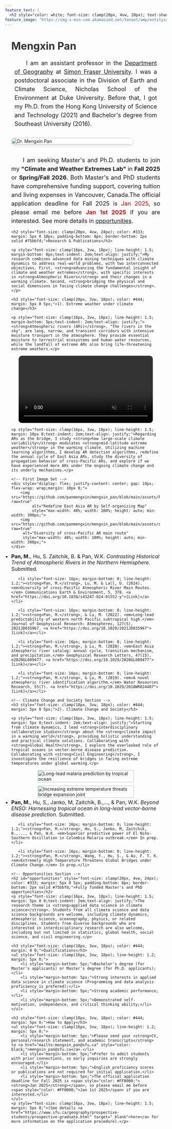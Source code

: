 ```yaml
---
feature_text: |
  <h2 style="color: white; font-size: clamp(20px, 4vw, 20px); text-shadow: 2px 2px 4px black;">Facing climate change challenges with scientific knowledge and practical solutions</h2>
feature_image: "https://img-s-msn-com.akamaized.net/tenant/amp/entityid/AA1sVMRr.img?w=1200&h=400&m=6"
---
```


<div style="max-width: 1200px; margin: 0 auto; padding: 0 20px;">
    <!-- Profile Section -->
    <div style="display: flex; align-items: start; flex-wrap: wrap; margin: 20px 0;"> 
        <div style="flex: 1; min-width: 300px;">
            <h1 style="font-size: clamp(28px, 5vw, 32px); margin-top: 20px; margin-bottom: 15px; color: #333;">Mengxin Pan</h1>
            <p style="font-size: clamp(16px, 3vw, 18px); line-height: 1.5; margin: 20px 10px;text-indent: 2em;text-align: justify;">I am an assistant professor in the <a href="https://www.sfu.ca/geography.html" target="_blank">Department of Geography</a> at <a href="https://www.sfu.ca" target="_blank">Simon Fraser University</a>. I was a postdoctoral associate in the Division of Earth and Climate Science, Nicholas School of the Environment at Duke University. Before that, I got my Ph.D. from the Hong Kong University of Science and Technology (2021) and Bachelor's degree from Southeast University (2016).</p>
        </div>
    <img src="https://github.com/panmengxin/mengxin_pan/blob/main/assets/IMG_0099.jpg?raw=true" 
    style="max-width: 380px; width: 100%; height: auto; margin: 10px 20px 15px 0; border-radius: 10px; box-shadow: 0 4px 8px rgba(0,0,0,0.1);"
    alt="Dr. Mengxin Pan">
    </div>
<!-- In your paragraph, link to it using #opportunities -->
<p style="font-size: clamp(16px, 3vw, 18px); line-height: 1.5; margin-bottom: 5px;text-indent: 2em;text-align: justify;">I am seeking Master's and Ph.D. students to join my <strong>"Climate and Weather Extremes Lab"</strong> in <strong>Fall 2025</strong> or <strong>Spring/Fall 2026</strong>. Both Master's and PhD students have comprehensive funding support, covering tuition and living expenses in Vancouver, Canada.The official application deadline for Fall 2025 is <span style="color: #FF0000;">Jan 2025</span>, so please email me before <span style="color: #FF0000;"><strong>Jan 1st 2025</strong></span> if you are interested. See more details in <a href="#opportunities">opportunities</a>.</p>
    
  <!-- Research Section -->
    <h2 style="font-size: clamp(20px, 4vw, 24px); color: #333; margin: 5px 0 10px; padding-bottom: 8px; border-bottom: 2px solid #75bbfd;">Research & Publications</h2>
    
    <p style="font-size: clamp(16px, 3vw, 18px); line-height: 1.5; margin-bottom: 0px;text-indent: 2em;text-align: justify;">My research combines advanced data mining techniques with climate dynamics to address real-world problems, with two interconnected objectives. First, <strong>advancing the fundamental insight of climate and weather extremes</strong>, with specific interests in <strong>Atmospheric Rivers</strong> and their changes in a warming climate. Second, <strong>bridging the physical and social dimensions in facing climate change challenges</strong>.</p>

    <h3 style="font-size: clamp(20px, 3vw, 18px); color: #444; margin: 5px 0 5px;">1). Extreme weather under climate change</h3>
    
    <p style="font-size: clamp(16px, 3vw, 18px); line-height: 1.5; margin-bottom: 5px;text-indent: 2em;text-align: justify;"><strong>Atmospheric rivers (ARs)</strong>, "the rivers in the sky", are long, narrow, and transient corridors with intensive moisture transport in the atmosphere. They provide essential moisture to terrestrial ecosystems and human water resources, while the landfall of extreme ARs also bring life-threatening extreme weathers.</p>

<!-- AR Video -->
<div style="display: flex; justify-content: center; margin: 10px 0;">
   <video 
       width="90%" 
       controls
       autoplay
       muted
       loop
       style="max-width: 1000px; height: auto; border-radius: 10px;">
       <source src="https://github.com/panmengxin/mengxin_pan/blob/main/assets/Pacific_AR_events.mp4?raw=true" type="video/mp4">
       Your browser does not support the video tag.
   </video>
</div>

    <p style="font-size: clamp(16px, 3vw, 18px); line-height: 1.5; margin: 10px 0;text-indent: 2em;text-align: justify;">Regarding ARs as the bridge, I study <strong>how large-scale climate variability</strong> modulates <strong>mid-latitude extreme weather</strong> in the warming climate. Utilizing machine learning algorithms, I develop AR detection algorithms, redefine the annual cycle of East Asia ARs, study the diversity of propagation behavior of cross-Pacific ARs, and explore if we have experienced more ARs under the ongoing climate change and its underly mechanisms.</p>

    <!-- First Image Set -->
    <div style="display: flex; justify-content: center; gap: 10px; flex-wrap: wrap;margin: 10px 0;">
        <img src="https://github.com/panmengxin/mengxin_pan/blob/main/assets/Figure2_annual_cycle_SOM_C8.png?raw=true" 
             alt="Redefine East Asia AR by Self-organizing Map" 
             style="max-width: 48%; width: 100%; height: auto; min-width: 300px;">
        <img src="https://github.com/panmengxin/mengxin_pan/blob/main/assets/cross_Pacific_AR.png?raw=true" 
         alt="Diversity of cross-Pacific AR main route" 
         style="max-width: 48%; width: 100%; height: auto; min-width: 300px;">
    </div>

<!-- Publications -->
<div style="margin: 0 0;">
   <ul style="list-style-type: disc; margin: 5px 0; padding: 0;">
       <li style="font-size: 16px; margin-bottom: 0; line-height: 1.2;"><strong>Pan, M.</strong>, Hu, S. Zaitchik, B. & Pan, W.K. <em>Contrasting Historical Trend of Atmospheric Rivers in the Northern Hemisphere.</em> Submitted.</li>
       
       <li style="font-size: 16px; margin-bottom: 0; line-height: 1.2;"><strong>Pan, M.</strong>, Lu, M. & Lall, U. (2024). <em>Diversity of cross-Pacific Atmospheric River Main Routes.</em> Communications Earth & Environment, 5, 378. <a href="https://doi.org/10.1038/s43247-024-01552-y">[Link]</a></li>
       
       <li style="font-size: 16px; margin-bottom: 0; line-height: 1.2;"><strong>Pan, M.</strong>, & Lu, M. (2022). <em>Long-lead predictability of western north Pacific subtropical high.</em> Journal of Geophysical Research: Atmospheres, 127(5), 2021JD035967. <a href="https://doi.org/10.1029/2021JD035967">[Link]</a></li>
       
       <li style="font-size: 16px; margin-bottom: 0; line-height: 1.2;"><strong>Pan, M.</strong>, & Lu, M. (2020). <em>East Asia atmospheric river catalog: annual cycle, transition mechanism, and precipitation.</em> Geophysical Research Letters, 47(15), e2020GL089477. <a href="https://doi.org/10.1029/2020GL089477">[Link]</a></li>
       
       <li style="font-size: 16px; margin-bottom: 0; line-height: 1.2;"><strong>Pan, M.</strong>, & Lu, M. (2019). <em>A novel atmospheric river identification algorithm.</em> Water Resources Research, 55(7). <a href="https://doi.org/10.1029/2018WR024407">[Link]</a></li>
   </ul>
</div>

    <!-- Climate Change and Society Section -->
    <h3 style="font-size: clamp(18px, 3vw, 18px); color: #444; margin: 5px 0 5px;">2). Climate Change and Society</h3>

    <p style="font-size: clamp(16px, 3vw, 18px); line-height: 1.5; margin: 5px 0;text-indent: 2em;text-align: justify;">Starting from climate dynamics, I lead <strong>interdisciplinary collaborative studies</strong> about the <strong>climate impact in a warming world</strong>, providing holistic understanding and practical climate solutions. Collaborating with <strong>Global Health</strong>, I explore the overlooked role of tropical oceans in vector-borne disease prediction. Collaborating with <strong>Civil Engineering</strong>, I investigate the resilience of bridges in facing extreme temperatures under global warming.</p>

<div style="display: flex; justify-content: center; gap: 10px; flex-wrap: wrap;">
    <img src="https://github.com/panmengxin/mengxin_pan/blob/main/assets/SST_malaria.png?raw=true" 
         alt="Long-lead malaria prediction by tropical ocean" 
         style="max-width: 45%; width: 100%; height: auto; min-width: 300px;">
    <img src="https://github.com/panmengxin/mengxin_pan/blob/main/assets/bridge.png?raw=true" 
         alt="Increasing extreme temperature threats bridge expansion joint" 
         style="max-width: 45%; width: 100%; height: auto; min-width: 300px;">
</div>

<!-- Publications -->
<div style="margin: 5px 0;">
   <ul style="list-style-type: disc; margin: 5px 0; padding: 0;">
       <li style="font-size: 16px; margin-bottom: 0; line-height: 1.2;"><strong>Pan, M.</strong>, Hu, S., Janko, M, Zaitchik, B.,..., & Pan, W.K. <em>Beyond ENSO: Harnessing tropical ocean in long-lead vector-borne disease prediction.</em> Submitted.</li>
       
       <li style="font-size: 16px; margin-bottom: 0; line-height: 1.2;"><strong>Pan, M.</strong>, Hu, S., Janko, M, Zaitchik, B.,..., & Pan, W.K. <em>Superior predictive power of El Niño-Southern Oscillation in Colombia Malaria outbreak.</em> In prep.</li>
       
       <li style="font-size: 16px; margin-bottom: 0; line-height: 1.2;"><strong>Pan, M.</strong>, Wang, Y., Hu, S., & Au, F. T. K. <em>Extremely High Temperature Threatens Global Bridges under Climate Change.</em> In prep.</li>
   </ul>
</div>

    <!-- Opportunities Section -->
    <h2 id="opportunities" style="font-size: clamp(20px, 4vw, 24px); color: #333; margin: 5px 0 5px; padding-bottom: 8px; border-bottom: 2px solid #75bbfd;">Fully funded Master's and PhD opportunities</h2>
    <p style="font-size: clamp(16px, 3vw, 18px); line-height: 1.5; margin: 5px 0 0;text-indent: 2em;text-align: justify;">The research theme is <strong>applied data science in climate science</strong>. Students from all climate science and data science backgrounds are welcome, including climate dynamics, atmospheric science, oceanography, physics, or related disciplines. Students from diverse backgrounds who are interested in interdisciplinary research are also welcome, including but not limited in statistics, global health, social science, and civil engineering.</p>

    <h3 style="font-size: clamp(18px, 3vw, 18px); color: #444; margin: 0 0;">Qualifications</h3>
    <ul style="font-size: clamp(16px, 3vw, 18px); line-height: 1.2; margin: 5px 0;">
        <li style="margin-bottom: 5px;">Bachelor's degree (for Master's applicants) or Master's degree (for Ph.D. applicants);</li>
        <li style="margin-bottom: 5px;">Strong interests in applied data science in climate science (Programming and data analysis proficiency is prefered);</li>
        <li style="margin-bottom: 5px;">Strong academic performance;</li>
        <li style="margin-bottom: 5px;">Demonstrated self-motivation, independence, and critical thinking ability;</li>
    </ul>

    <h3 style="font-size: clamp(18px, 3vw, 18px); color: #444; margin: 5px 0;">How to Apply</h3>
    <ul style="font-size: clamp(16px, 3vw, 18px); line-height: 1.2; margin: 5px 0;">
        <li style="margin-bottom: 5px;">Please send your <strong>CV, personal/research statement, and academic transcripts</strong> to <a href="mailto:mengxin_pan@sfu.ca" style="color: black;">mengxin_pan@sfu.ca</a>.</li>
        <li style="margin-bottom: 5px;">Prefer to admit students with prior connections, so early inquiries are strongly encouraged.</li>
        <li style="margin-bottom: 5px;">English proficiency scores or publications are not required for initial application.</li>
        <li style="margin-bottom: 5px;">The official application deadline for Fall 2025 is <span style="color: #FF0000;"><strong>Jan 2025</strong></span>, so please email me before <span style="color: #FF0000;">Jan 1st 2025</span> if you are interested.</li>
    </ul>
    <p style="font-size: clamp(16px, 3vw, 18px); line-height: 1.5; margin: 5px 0;">(See details <a href="https://www.sfu.ca/geography/prospective-students/prospective-graduate.html" target="_blank">here</a> for more information on the application procedure).</p>
</div>
